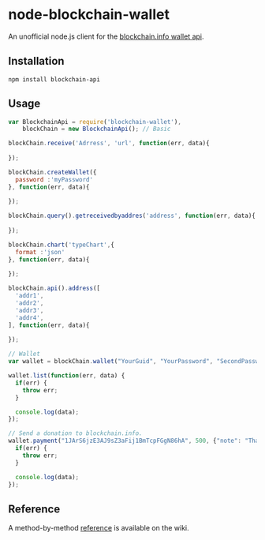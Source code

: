 node-blockchain-wallet
======================

An unofficial node.js client for the [blockchain.info wallet api](http://blockchain.info/api/blockchain_wallet_api).

## Installation

```
npm install blockchain-api
```

## Usage

```javascript
var BlockchainApi = require('blockchain-wallet'),
    blockChain = new BlockchainApi(); // Basic

blockChain.receive('Adrress', 'url', function(err, data){
  
});

blockChain.createWallet({
  password :'myPassword' 
}, function(err, data){
  
});

blockChain.query().getreceivedbyaddres('address', function(err, data){
  
});

blockChain.chart('typeChart',{
  format :'json'
}, function(err, data){
  
});

blockChain.api().address([
  'addr1',
  'addr2',
  'addr3',
  'addr4',
], function(err, data){
  
});

// Wallet
var wallet = blockChain.wallet("YourGuid", "YourPassword", "SecondPassword");

wallet.list(function(err, data) {
  if(err) {
    throw err;
  }

  console.log(data);
});

// Send a donation to blockchain.info.
wallet.payment("1JArS6jzE3AJ9sZ3aFij1BmTcpFGgN86hA", 500, {"note": "Thanks"}, function(err, data) {
  if(err) {
    throw err;
  }

  console.log(data);
});
```

## Reference

A method-by-method [reference](https://github.com/pskupinski/node-blockchain-wallet/wiki/API-Reference) is available on the wiki.


